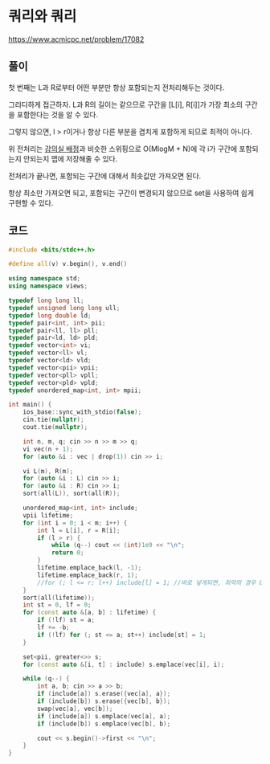 # 쿼리와 쿼리
https://www.acmicpc.net/problem/17082

## 풀이
첫 번째는 L과 R로부터 어떤 부분만 항상 포함되는지 전처리해두는 것이다.

그리디하게 접근하자. L과 R의 길이는 같으므로 구간을 [L[i], R[i]]가 가장 최소의 구간을 포함한다는 것을 알 수 있다.

그렇지 않으면, l > r이거나 항상 다른 부분을 겹치게 포함하게 되므로 최적이 아니다.

위 전처리는 [강의실 배정](https://www.acmicpc.net/problem/11000)과 비슷한 스위핑으로 O(MlogM + N)에 각 i가 구간에 포함되는지 안되는지 맵에 저장해줄 수 있다.


전처리가 끝나면, 포함되는 구간에 대해서 최솟값만 가져오면 된다.

항상 최소만 가져오면 되고, 포함되는 구간이 변경되지 않으므로 set을 사용하여 쉽게 구현할 수 있다.

## 코드
```cpp
#include <bits/stdc++.h>

#define all(v) v.begin(), v.end()

using namespace std;
using namespace views;

typedef long long ll;
typedef unsigned long long ull;
typedef long double ld;
typedef pair<int, int> pii;
typedef pair<ll, ll> pll;
typedef pair<ld, ld> pld;
typedef vector<int> vi;
typedef vector<ll> vl;
typedef vector<ld> vld;
typedef vector<pii> vpii;
typedef vector<pll> vpll;
typedef vector<pld> vpld;
typedef unordered_map<int, int> mpii;

int main() {
	ios_base::sync_with_stdio(false);
	cin.tie(nullptr);
	cout.tie(nullptr);

	int n, m, q; cin >> n >> m >> q;
	vi vec(n + 1);
	for (auto &i : vec | drop(1)) cin >> i;

	vi L(m), R(m);
	for (auto &i : L) cin >> i;
	for (auto &i : R) cin >> i;
	sort(all(L)), sort(all(R));

	unordered_map<int, int> include;
	vpii lifetime;
	for (int i = 0; i < m; i++) {
		int l = L[i], r = R[i];
		if (l > r) {
			while (q--) cout << (int)1e9 << "\n";
			return 0;
		}
		lifetime.emplace_back(l, -1);
		lifetime.emplace_back(r, 1);
		//for (; l <= r; l++) include[l] = 1; //바로 넣게되면, 최악의 경우 O(NM)으로 TLE가 발생
	}
	sort(all(lifetime));
	int st = 0, lf = 0;
	for (const auto &[a, b] : lifetime) {
		if (!lf) st = a;
		lf += -b;
		if (!lf) for (; st <= a; st++) include[st] = 1;
	}

	set<pii, greater<>> s;
	for (const auto &[i, t] : include) s.emplace(vec[i], i);

	while (q--) {
		int a, b; cin >> a >> b;
		if (include[a]) s.erase({vec[a], a});
		if (include[b]) s.erase({vec[b], b});
		swap(vec[a], vec[b]);
		if (include[a]) s.emplace(vec[a], a);
		if (include[b]) s.emplace(vec[b], b);

		cout << s.begin()->first << "\n";
	}
}

```
